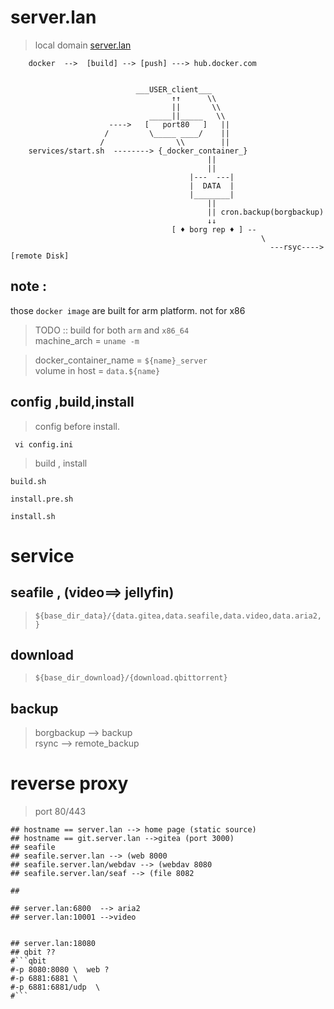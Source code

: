 
# server.lan

> local domain
[server.lan]("http://server.lan")  

```
    docker  -->  [build] --> [push] ---> hub.docker.com


                            ___USER_client___
                                    ↑↑      \\
                                    ||       \\
                               _____||_____   \\
                      ---->   [   port80   ]   ||
                     /         \_____ ____/    || 
                    /                \\        ||
    services/start.sh  --------> {_docker_container_}
                                            ||
                                            ||
                                        |---  ---|    
                                        |  DATA  |
                                        |________|
                                            ||
                                            || cron.backup(borgbackup)
                                            ↓↓
                                    [ ♦ borg rep ♦ ] --
                                                        \
                                                          ---rsyc----> [remote Disk]

```

## note : 
those `docker image` are built for arm platform.
not for x86

> TODO :: build for both `arm` and `x86_64`    
> machine_arch = `uname -m`

> docker_container_name = `${name}_server`  
> volume  in host  = `data.${name} `


## config ,build,install 
> config before install.
```shell
 vi config.ini
```

> build , install
```shell
build.sh

install.pre.sh

install.sh
```

# service
## seafile , (video==> jellyfin)
> `${base_dir_data}/{data.gitea,data.seafile,data.video,data.aria2,}`
## download
> `${base_dir_download}/{download.qbittorrent}`

## backup
>  borgbackup   -->    backup  
>  rsync        -->    remote_backup



# reverse proxy
> port 80/443

```shell
## hostname == server.lan --> home page (static source)
## hostname == git.server.lan -->gitea (port 3000)
## seafile
## seafile.server.lan --> (web 8000
## seafile.server.lan/webdav --> (webdav 8080
## seafile.server.lan/seaf --> (file 8082

## 

## server.lan:6800  --> aria2
## server.lan:10001 -->video


## server.lan:18080
## qbit ??
#```qbit
#-p 8080:8080 \  web ?
#-p 6881:6881 \
#-p 6881:6881/udp  \
#```
```
